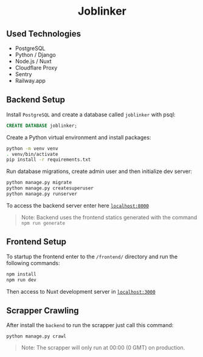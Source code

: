 <h1 align="center">Joblinker</h1>

## Used Technologies 
- PostgreSQL
- Python / Django
- Node.js / Nuxt
- Cloudflare Proxy
- Sentry
- Railway.app

## Backend Setup

Install `PostgreSQL` and create a database called `joblinker` with psql:
```sql
CREATE DATABASE joblinker;
```

Create a Python virtual environment and install packages:
```bash
python -m venv venv
. venv/bin/activate
pip install -r requirements.txt
```

Run database migrations, create admin user and then initialize dev server:
```bash
python manage.py migrate
python manage.py createsuperuser
python manage.py runserver
```

To access the backend server enter here [`localhost:8000`](http://localhost:8000)

> Note: Backend uses the frontend statics generated with the command `npm run generate`

## Frontend Setup

To startup the frontend enter to the `/frontend/` directory and run the following commands:
```bash
npm install
npm run dev
```

Then access to Nuxt development server in [`localhost:3000`](http://localhost:3000)

## Scrapper Crawling

After install the `backend` to run the scrapper just call this command:
```
python manage.py crawl
```
> Note: The scrapper will only run at 00:00 (0 GMT) on production.
